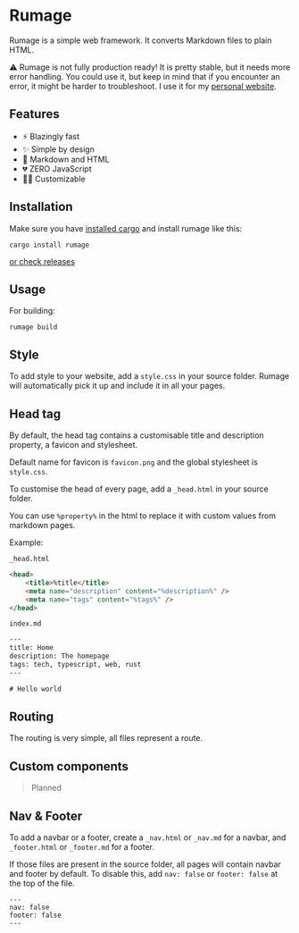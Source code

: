 # Rumage

Rumage is a simple web framework. It converts Markdown files to plain HTML.

⚠️ Rumage is not fully production ready! It is pretty stable,
but it needs more error handling. You could use it, but keep
in mind that if you encounter an error, it might be harder
to troubleshoot. I use it for my [personal website](https://angelmario.eu).

## Features

* ⚡️ Blazingly fast
* ✨ Simple by design
* 📄 Markdown and HTML
* 💔 ZERO JavaScript
* 🧑‍💻 Customizable

## Installation

Make sure you have [installed cargo](https://rustup.rs/) and install rumage like this:
```
cargo install rumage
```

[or check releases](https://github.com/notangelmario/rumage/releases)

## Usage

For building:
```
rumage build
```

## Style

To add style to your website, add a `style.css` in your source folder. Rumage
will automatically pick it up and include it in all your pages.

## Head tag

By default, the head tag contains a customisable title and description
property, a favicon and stylesheet.

Default name for favicon is `favicon.png` and the global stylesheet is `style.css`.

To customise the head of every page, add a `_head.html` in your source folder.

You can use `%property%` in the html to replace it with custom values from markdown
pages.

Example:

`_head.html`
```html
<head>
    <title>%title</title>
    <meta name="description" content="%description%" />
    <meta name="tags" content="%tags%" />
</head>
```

`index.md`
```html
---
title: Home
description: The homepage
tags: tech, typescript, web, rust
---

# Hello world
```

## Routing

The routing is very simple, all files represent a route.

## Custom components

> Planned

## Nav & Footer

To add a navbar or a footer, create a `_nav.html` or `_nav.md` for a navbar,
and `_footer.html` or `_footer.md` for a footer.

If those files are present in the source folder, all pages will contain navbar
and footer by default. To disable this, add `nav: false` or `footer: false`
at the top of the file.

```
---
nav: false
footer: false
---
```
